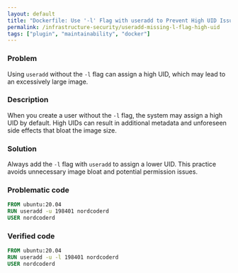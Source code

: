 ```yaml
---
layout: default
title: "Dockerfile: Use '-l' Flag with useradd to Prevent High UID Issues"
permalink: /infrastructure-security/useradd-missing-l-flag-high-uid
tags: ["plugin", "maintainability", "docker"]
---
```


### Problem
Using `useradd` without the `-l` flag can assign a high UID, which may lead to an excessively large image.

### Description
When you create a user without the `-l` flag, the system may assign a high UID by default. High UIDs can result in additional metadata and unforeseen side effects that bloat the image size.

### Solution
Always add the `-l` flag with `useradd` to assign a lower UID. This practice avoids unnecessary image bloat and potential permission issues.

### Problematic code
```dockerfile
FROM ubuntu:20.04
RUN useradd -u 198401 nordcoderd
USER nordcoderd
```

### Verified code
```dockerfile
FROM ubuntu:20.04
RUN useradd -u -l 198401 nordcoderd
USER nordcoderd
```